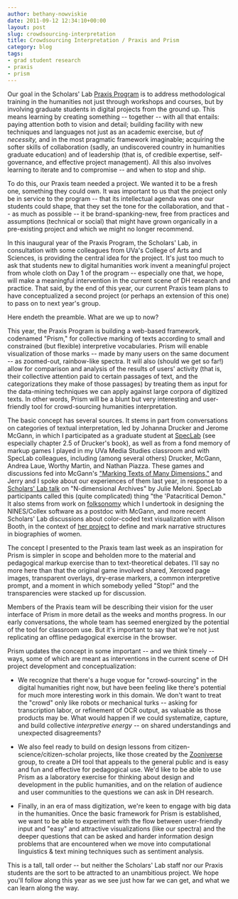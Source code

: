 ```yaml
---
author: bethany-nowviskie
date: 2011-09-12 12:34:10+00:00
layout: post
slug: crowdsourcing-interpretation
title: Crowdsourcing Interpretation / Praxis and Prism
category: blog
tags:
- grad student research
- praxis
- prism
---
```


Our goal in the Scholars' Lab [Praxis Program](https://praxis.scholarslab.org) is to address methodological training in the humanities not just through workshops and courses, but by involving graduate students in digital projects from the ground up. This means learning by creating something -- together -- with all that entails: paying attention both to vision and detail; building facility with new techniques and languages not just as an academic exercise, but _of necessity,_ and in the most pragmatic framework imaginable; acquiring the softer skills of collaboration (sadly, an undiscovered country in humanities graduate education) and of leadership (that is, of credible expertise, self-governance, and effective project management). All this also involves learning to iterate and to compromise -- and when to stop and ship.

To do this, our Praxis team needed a project. We wanted it to be a fresh one, something they could own. It was important to us that the project only be in service to the program -- that its intellectual agenda was one our students could shape, that they set the tone for the collaboration, and that -- as much as possible -- it be brand-spanking-new, free from practices and assumptions (technical or social) that might have grown organically in a pre-existing project and which we might no longer recommend.

In this inaugural year of the Praxis Program, the Scholars' Lab, in consultation with some colleagues from UVa's College of Arts and Sciences, is providing the central idea for the project. It's just too much to ask that students new to digital humanities work invent a meaningful project from whole cloth on Day 1 of the program -- especially one that, we hope, will make a meaningful intervention in the current scene of DH research and practice. That said, by the end of this year, our current Praxis team plans to have conceptualized a second project (or perhaps an extension of this one) to pass on to next year's group.

Here endeth the preamble. What are we up to now?

This year, the Praxis Program is building a web-based framework, codenamed "Prism," for collective marking of texts according to small and constrained (but flexible) interpretive vocabularies. Prism will enable visualization of those marks -- made by many users on the same document -- as zoomed-out, rainbow-like spectra. It will also (should we get so far!) allow for comparison and analysis of the results of users' activity (that is, their collective attention paid to certain passages of text, and the categorizations they make of those passages) by treating them as input for the data-mining techniques we can apply against large corpora of digitized texts. In other words, Prism will be a blunt but very interesting and user-friendly tool for crowd-sourcing humanities interpretation.

The basic concept has several sources. It stems in part from conversations on categories of textual interpretation, led by Johanna Drucker and Jerome McGann, in which I participated as a graduate student at [SpecLab](http://books.google.com/books/about/SpecLab.html?id=VPXCk396uPYC) (see especially chapter 2.5 of Drucker's book), as well as from a fond memory of markup games I played in my UVa Media Studies classroom and with SpecLab colleagues, including (among several others) Drucker, McGann, Andrea Laue, Worthy Martin, and Nathan Piazza. These games and discussions fed into McGann's ["Marking Texts of Many Dimensions,"](http://digitalhumanities.org/companion/view?docId=blackwell/9781405103213/9781405103213.xml&chunk.id=ss1-3-4) and Jerry and I spoke about our experiences of them last year, in response to a [Scholars' Lab talk](https://scholarslab.org/podcasts/julie-meloni-n-dimensional-archives/) on "N-dimensional Archives" by Julie Meloni. SpecLab participants called this (quite complicated) thing "the 'Patacritical Demon." It also stems from work on [folksonomy](http://en.wikipedia.org/wiki/Folksonomy) which I undertook in designing the NINES/Collex software as a postdoc with McGann, and more recent Scholars' Lab discussions about color-coded text visualization with Alison Booth, in the context of [her project](http://scholarslab.org/research-and-development/through-another-prism/) to define and mark narrative structures in biographies of women.

The concept I presented to the Praxis team last week as an inspiration for Prism is simpler in scope and beholden more to the material and pedagogical markup exercise than to text-theoretical debates. I'll say no more here than that the original game involved shared, Xeroxed page images, transparent overlays, dry-erase markers, a common interpretive prompt, and a moment in which somebody yelled "Stop!" and the transparencies were stacked up for discussion.

Members of the Praxis team will be describing their vision for the user interface of Prism in more detail as the weeks and months progress. In our early conversations, the whole team has seemed energized by the potential of the tool for classroom use. But it's important to say that we're not just replicating an offline pedagogical exercise in the browser.

Prism updates the concept in some important -- and we think timely -- ways, some of which are meant as interventions in the current scene of DH project development and conceptualization:



	
  * We recognize that there's a huge vogue for "crowd-sourcing" in the digital humanities right now, but have been feeling like there's potential for much more interesting work in this domain. We don't want to treat the "crowd" only like robots or mechanical turks -- asking for transcription labor, or refinement of OCR output, as valuable as those products may be. What would happen if we could systematize, capture, and build collective _interpretive energy_ -- on shared understandings and unexpected disagreements?

	
  * We also feel ready to build on design lessons from citizen-science/citizen-scholar projects, like those created by the [Zooniverse](http://www.zooniverse.org/) group, to create a DH tool that appeals to the general public and is easy and fun and effective for pedagogical use. We'd like to be able to use Prism as a laboratory exercise for thinking about design and development in the public humanities, and on the relation of audience and user communities to the questions we can ask in DH research.

	
  * Finally, in an era of mass digitization, we're keen to engage with big data in the humanities. Once the basic framework for Prism is established, we want to be able to experiment with the flow between user-friendly input and "easy" and attractive visualizations (like our spectra) and the deeper questions that can be asked and harder information design problems that are encountered when we move into computational linguistics & text mining techniques such as sentiment analysis.


This is a tall, tall order -- but neither the Scholars' Lab staff nor our Praxis students are the sort to be attracted to an unambitious project. We hope you'll follow along this year as we see just how far we can get, and what we can learn along the way.
